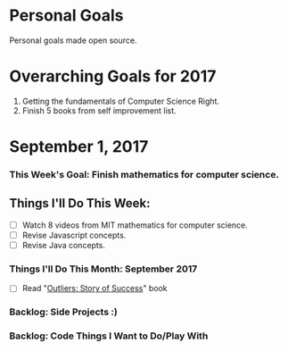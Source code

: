 Personal Goals
==============

Personal goals made open source.

# Overarching Goals for 2017
1. Getting the fundamentals of Computer Science Right.
2. Finish 5 books from self improvement list.

# September 1, 2017

### This Week's Goal: Finish mathematics for computer science.

## Things I'll Do This Week:
- [ ] Watch 8 videos from MIT mathematics for computer science.
- [ ] Revise Javascript concepts.
- [ ] Revise Java concepts.

### Things I'll Do This Month: September 2017
- [ ] Read "[Outliers: Story of Success](https://www.goodreads.com/book/show/3228917-outliers)" book


### Backlog: Side Projects :)

### Backlog: Code Things I Want to Do/Play With

